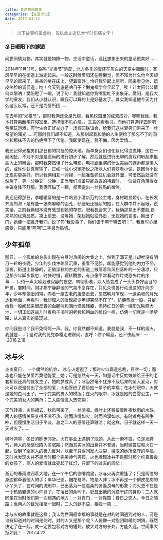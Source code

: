 ```yaml
---
title: 青葱校园故事
categories: [生活小记]
date: 2017-04-22
---
```


> 以下故事纯属虚构，仅以此文追忆大学时伤痛文学！

### 冬日暖阳下的邂逅

问世间情为物，其实就是物降一物。生活中童话，远比想象出来的童话更美好……

2014年11月11号，俗称“光棍节”清晨，北方冬季的雪还在灰白的天空中酝酿时；寒风早早的在街道上游走起来。一般这时候樊阳还在睡懒觉，但不知为什么他今天却早早的起来了，呆呆的坐在床上，望着窗外；恰好我早起上厕所，回来看见他，嬉皮笑脸的调侃道：哟！今天到底是啥日子？懒鬼都学会早起了。唉！让太阳公公情何以堪呐！樊阳瞪了一眼，说了句：我就知道你狗嘴里吐不出象牙。樊阳，是我大学的室友，我们从小就认识，跟我可以算的上是好基友了。其实我知道他今天为什么这么反常，还不是为情所困……

在去年的“光棍节”，那时我俩还全是光棍，看见校园里的成双成对、唧唧我我，我本打算果断宅在寝室里，选择眼不见心烦。。乖乖的看看书。而他打算选择去网吧包宿玩游戏，可学生会正好举办了一场校园联谊会，给我们这些衰男们带来了一丝希望的曙光……可那时我们却不知道，从那刻起我和他的人生便给了那忘不了的回忆和那抹不去的伤疤埋下了伏笔。我即使现在，我不悔，因为爱情。。

我还记得光棍男们那日都的捣扯的惊天地，而单身女们也化妆化得泣鬼神，坐在一起闲扯，不对不对是是高尚的进行初步了解，然后就是进行无聊的游戏和听起来挺高大上的舞会，那时我突然懂了什么电影，电视剧里演的什么美丽的邂逅都是骗人的，或许你认真就输了，正如一位小说家所说之所以人们喜欢看小说，是因为小说比现实更美好。所以我俩相互一对视，一起准备抓住机会就开溜，可惜然后就没有然后了，等一分钟又一分钟，正当我们准备只能乖乖的待着时，一位做在角落得女生说身体不舒服，我俩互瞄了一眼，都面露出一丝狡黠的微笑。

我还记得那日，李暖暖穿的是一件略显小清新范的公主裙，身材略显娇小，在长发齐眉刘海下是有些一张肉嘟嘟的面孔，仔细瞅还挺耐的她，在人群中并不起眼，说实话，之前我俩根本没有感觉到她的存在。眼看机会来了，我俩那拿出不要脸,自来熟的优秀品质，凑上前去，没等她，架起她就往外走，无视她的言语，刚出了门，她便一把推开我们，说了句“我没事了，你们该干嘛干嘛去吧！”，我当时心里感受，只能用“呵呵”二字最为贴切。

## 少年孤单

​ 那日，一个孤单的身影出现在白昼时热闹的大集之上，然到了满天星斗却唯没有明月一轮的夜晚，少年的步伐生略显沉重，虽看不见脸，却能感觉到他的内力不俗，深夜，街道上静静的，正值深秋的古老的街道上散落着秋风扫落叶的一分凄凉，只见那少年脚步飘忽，时快时慢，辗转腾挪，有点像平常看动作片或恐怖片的序幕……只待一声哭嚎划破寂静的夜空，响彻街巷，众人皆变成了一头头狰狞面目的旰兽，霎时间，刚才那宁静静谧的气氛不复存在，只见众怪兽行动迅速的扑向少年，少年却依旧如常，向着一座古老的庙堂走去，忽然明月乍现，一道柔和的月光达到地面，再看时，我却惊人的发现那少年却突然不在了\*，仿佛蒸发一般，只留给我一股闻起来很反胃的血腥味和满地怪兽残躯，但待红日的第一缕阳光映照大地，一切正如这些儿时看电子书时的老套和狗血的桥段一样，仿佛一切就是一场梦魇，从未真实的呈现过。

你问我是谁？我不免呵呵一声。我，你竟然都不知道，我就是我，不一样的烟火，我就是……；这时我的死党李樱走进房间，直呼：你个屌丝，还不快起床！---2016.2.18

## 冰与火

炎炎夏日， 一个偶然的机会， 冰与火邂逅了；那时火似霸道总裁，目空一切；而冰也只能在梦里希冀他能爱上她；可是忽然有一天，如童话中灰姑娘嫁给王子的老套桥段还真的就发生了，她的梦成真了；冰当然毫不犹豫不及后果的坠入爱河，对火可以说是付出了全部的爱，火也答应了要给她一辈子的幸福；在冰的眼中，火就是她的白马王子，一个完美的男人的模版；在火的眼中，冰就是她的白雪公主，一个完美的女人的典范；二人感情进入热恋期；

​ 天气转凉，炎热褪去，秋风带来了，一丝清凉。枫叶上还残留着昨夜秋雨的水珠，两人的感情关系变得不冷不热，时而热情如火，时而冷漠如冰，有时难免有所争吵，但慢慢生活归于平淡，总之二人的感情还算融洽；就这样，日子就这样一天一天过去了……

​ 枫叶凋零，冬日的脚步邻近。火在事业上遇到了瓶颈，从此一蹶不振，总是发脾气，两人的感情也陷入冬眠期；然而其实冰的出身并不普通，当时她答应和火在一起，受到了全家人的极力反对，以至于只得同家人决裂，换取的她所坚守的幸福，这时冰发现火并不是当时那个完美帅气男孩，火也发现冰并不是那时那个纯真善良的女孩了，两人的爱情就此亮起了红灯，只留下的过去的回忆；

​ 淅沥的春雨滋润着大地，在一个午后的咖啡馆里，冰与火再次重逢了；只是两位的身边都牵着他人的手；年华已逝，烟花易冷，物是人非；冰不再是一个俏皮花痴的小丫头了，在时间的洗刷中，已出落为一位温柔的贤妻良母的形象；而火更不在是一个热情霸道的小帅哥了，在落日的余晖下，彰显出他的沉稳干练的身影；二人就同坐在当时他们第一次相遇的地方；一对靠门，一对靠窗；昔日之恋人，今日之陌路；当两人的目光相聚一起时，二人沉默不语，相视一笑……

​ 冰与火的故事就是这样；我认为世间最幸福的事就是在对的时间遇到对的人，可是谁有知道对的时间是何时，对的人又是那个呢？人要像一对抱团取暖的刺猬，既然决定了在一起，就一定要包容对方的短处，放大对方的长处，方能久远，世间事大抵如此！ - 2017.4.22
